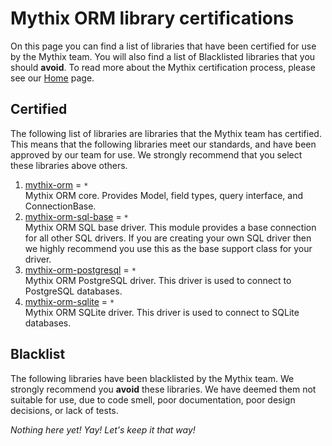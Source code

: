 # Mythix ORM library certifications

On this page you can find a list of libraries that have been certified for use by the Mythix team. You will also find a list of Blacklisted libraries that you should **avoid**. To read more about the Mythix certification process, please see our [Home](./Home) page.

## Certified

The following list of libraries are libraries that the Mythix team has certified. This means that the following libraries meet our standards, and have been approved by our team for use. We strongly recommend that you select these libraries above others.

  1. [mythix-orm](https://www.npmjs.com/package/mythix-orm) = `*`<br>
    Mythix ORM core. Provides Model, field types, query interface, and ConnectionBase.
  2. [mythix-orm-sql-base](https://www.npmjs.com/package/mythix-orm-sql-base) = `*`<br>
    Mythix ORM SQL base driver. This module provides a base connection for all other SQL drivers. If you are creating your own SQL driver then we highly recommend you use this as the base support class for your driver.
  3. [mythix-orm-postgresql](https://www.npmjs.com/package/mythix-orm-postgresql) = `*`<br>
    Mythix ORM PostgreSQL driver. This driver is used to connect to PostgreSQL databases.
  4. [mythix-orm-sqlite](https://www.npmjs.com/package/mythix-orm-sqlite) = `*`<br>
    Mythix ORM SQLite driver. This driver is used to connect to SQLite databases.

## Blacklist

The following libraries have been blacklisted by the Mythix team. We strongly recommend you **avoid** these libraries. We have deemed them not suitable for use, due to code smell, poor documentation, poor design decisions, or lack of tests.

*Nothing here yet! Yay! Let's keep it that way!*